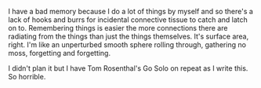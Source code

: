 I have a bad memory because I do a lot of things by myself and so there's a lack of hooks and burrs for incidental connective tissue to catch and latch on to. Remembering things is easier the more connections there are radiating from the things than just the things themselves. It's surface area, right. I'm like an unperturbed smooth sphere rolling through, gathering no moss, forgetting and forgetting.

I didn't plan it but I have Tom Rosenthal's Go Solo on repeat as I write this. So horrible.
